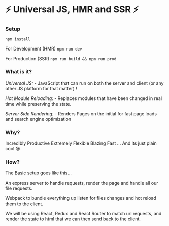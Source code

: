 # ⚡ Universal JS, HMR and SSR ⚡

### Setup
`npm install`

For Development (HMR)
`npm run dev`

For Production (SSR)
`npm run build && npm run prod`


### What is it?

*Universal JS: -*
JavaScript that can run on both the server and client (or any other JS platform for that matter) !

*Hot Module Reloading: -*
Replaces modules that have been changed in real time while preserving the state.

*Server Side Rendering: -*
Renders Pages on the initial for fast page loads and search engine optimization

### Why?

Incredibly Productive
Extremely Flexible
Blazing Fast
... And its just plain cool 😎

### How?

The Basic setup goes like this...

An express server to handle requests, render the page and handle all our file requests.

Webpack to bundle everything up listen for files changes and hot reload them to the client.

We will be using React, Redux and React Router to match url requests, and render the state to html that we can then send back to the client.
